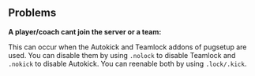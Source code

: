 ## Problems
**A player/coach cant join the server or a team:**

This can occur when the Autokick and Teamlock addons of pugsetup are used. You can disable them by using ```.nolock``` to disable Teamlock and ```.nokick``` to disable Autokick. You can reenable both by using ```.lock/.kick```.